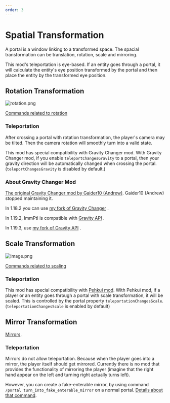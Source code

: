 ```yaml
---
order: 3
---
```




# Spatial Transformation

A portal is a window linking to a transformed space. The spacial transformation can be translation, rotation, scale and mirroring.

This mod's teleportation is eye-based. If an entity goes through a portal, it will calculate the entity's eye position transformed by the portal and then place the entity by the transformed eye position.

## Rotation Transformation

![rotation.png](https://s2.loli.net/2022/04/06/oLOAb38Qe1CNXiS.png)

[Commands related to rotation](./Commands-Reference#rotation)

### Teleportation

After crossing a portal with rotation transformation, the player's camera may be tilted. Then the camera rotation will smoothly turn into a valid state.

This mod has special compatibility with Gravity Changer mod. With Gravity Changer mod, if you enable `teleportChangesGravity` to a portal, then your gravity direction will be automatically changed when crossing the portal. (`teleportChangesGravity` is disabled by default.)

### About Gravity Changer Mod

[The original Gravity Changer mod by Gaider10 (Andrew)](https://www.curseforge.com/minecraft/mc-mods/gravitychanger). Gaider10 (Andrew) stopped maintaining it.

In 1.18.2 you can use [my fork of Gravity Changer](https://github.com/qouteall/GravityChanger/releases/tag/v0.3.1) .

In 1.19.2, ImmPtl is compatible with [Gravity API](https://www.curseforge.com/minecraft/mc-mods/gravityapi/files/4089787) .

In 1.19.3, use [my fork of Gravity API](https://github.com/qouteall/Gravity-Api/releases) .

## Scale Transformation

![image.png](https://i.loli.net/2021/11/20/6Y9dimqOSn8NUxA.png)

[Commands related to scaling](./Commands-Reference#scale)

### Teleportation

This mod has special compatibility with [Pehkui mod](https://www.curseforge.com/minecraft/mc-mods/pehkui). With Pehkui mod, if a player or an entity goes through a portal with scale transformation, it will be scaled. This is controlled by the portal property `teleportationChangesScale`. (`teleportationChangesScale` is enabled by default)

## Mirror Transformation

[Mirrors](./Portals#mirrors).

### Teleportation

Mirrors do not allow teleportation. Because when the player goes into a mirror, the player itself should get mirrored. Currently there is no mod that provides the functionality of mirroring the player (imagine that the right hand appear on the left and turning right actually turns left).

However, you can create a fake-enterable mirror, by using command `/portal turn_into_fake_enterable_mirror` on a normal portal. [Details about that command](./Commands-Reference.html#portal-turn-info-fake-enterable-mirror).
